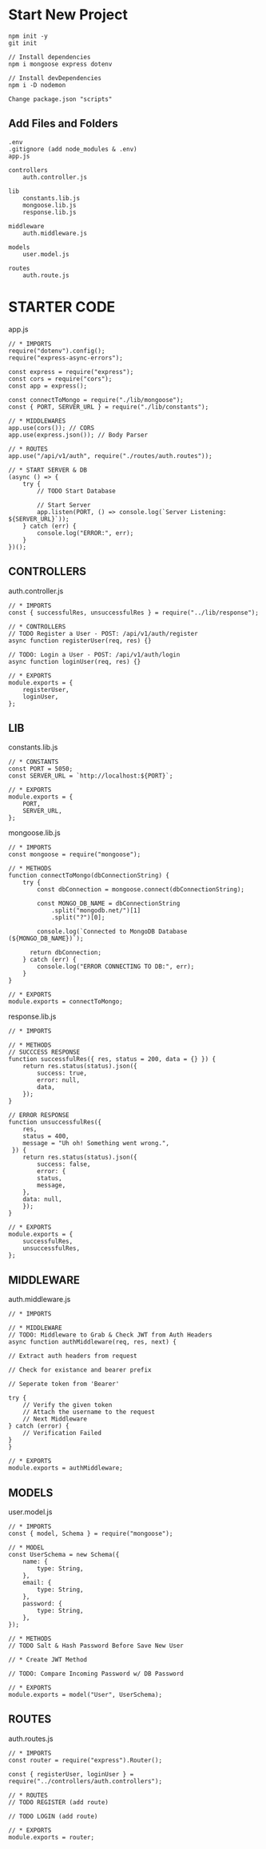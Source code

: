 # Start New Project #

    npm init -y
    git init

    // Install dependencies
    npm i mongoose express dotenv

    // Install devDependencies
    npm i -D nodemon

    Change package.json "scripts"

## Add Files and Folders

    .env
    .gitignore (add node_modules & .env)
    app.js

    controllers
        auth.controller.js

    lib
        constants.lib.js
        mongoose.lib.js
        response.lib.js

    middleware
        auth.middleware.js

    models
        user.model.js

    routes
        auth.route.js

# STARTER CODE

app.js

    // * IMPORTS
    require("dotenv").config();
    require("express-async-errors");

    const express = require("express");
    const cors = require("cors");
    const app = express();

    const connectToMongo = require("./lib/mongoose");
    const { PORT, SERVER_URL } = require("./lib/constants");

    // * MIDDLEWARES
    app.use(cors()); // CORS
    app.use(express.json()); // Body Parser

    // * ROUTES
    app.use("/api/v1/auth", require("./routes/auth.routes"));

    // * START SERVER & DB
    (async () => {
        try {
            // TODO Start Database

            // Start Server
            app.listen(PORT, () => console.log(`Server Listening: ${SERVER_URL}`));
        } catch (err) {
            console.log("ERROR:", err);
        }
    })();

## CONTROLLERS

auth.controller.js

    // * IMPORTS
    const { successfulRes, unsuccessfulRes } = require("../lib/response");

    // * CONTROLLERS
    // TODO Register a User - POST: /api/v1/auth/register
    async function registerUser(req, res) {}

    // TODO: Login a User - POST: /api/v1/auth/login
    async function loginUser(req, res) {}

    // * EXPORTS
    module.exports = {
        registerUser,
        loginUser,
    };

## LIB

constants.lib.js

    // * CONSTANTS
    const PORT = 5050;
    const SERVER_URL = `http://localhost:${PORT}`;

    // * EXPORTS
    module.exports = {
        PORT,
        SERVER_URL,
    };

mongoose.lib.js

    // * IMPORTS
    const mongoose = require("mongoose");

    // * METHODS
    function connectToMongo(dbConnectionString) {
        try {
            const dbConnection = mongoose.connect(dbConnectionString);

            const MONGO_DB_NAME = dbConnectionString
                .split("mongodb.net/")[1]
                .split("?")[0];

            console.log(`Connected to MongoDB Database (${MONGO_DB_NAME})`);

          return dbConnection;
        } catch (err) {
            console.log("ERROR CONNECTING TO DB:", err);
        }
    }

    // * EXPORTS
    module.exports = connectToMongo;

response.lib.js

    // * IMPORTS

    // * METHODS
    // SUCCCESS RESPONSE
    function successfulRes({ res, status = 200, data = {} }) {
        return res.status(status).json({
            success: true,
            error: null,
            data,
        });
    }

    // ERROR RESPONSE
    function unsuccessfulRes({
        res,
        status = 400,
        message = "Uh oh! Something went wrong.",
     }) {
        return res.status(status).json({
            success: false,
            error: {
            status,
            message,
        },
        data: null,
        });
    }

    // * EXPORTS
    module.exports = {
        successfulRes,
        unsuccessfulRes,
    };

## MIDDLEWARE

auth.middleware.js

    // * IMPORTS

    // * MIDDLEWARE
    // TODO: Middleware to Grab & Check JWT from Auth Headers
    async function authMiddleware(req, res, next) {

    // Extract auth headers from request

    // Check for existance and bearer prefix

    // Seperate token from 'Bearer'

    try {
        // Verify the given token
        // Attach the username to the request
        // Next Middleware
    } catch (error) {
        // Verification Failed
    }
    }

    // * EXPORTS
    module.exports = authMiddleware;

## MODELS

user.model.js

    // * IMPORTS
    const { model, Schema } = require("mongoose");

    // * MODEL
    const UserSchema = new Schema({
        name: {
            type: String,
        },
        email: {
            type: String,
        },
        password: {
            type: String,
        },
    });

    // * METHODS
    // TODO Salt & Hash Password Before Save New User

    // * Create JWT Method

    // TODO: Compare Incoming Password w/ DB Password

    // * EXPORTS
    module.exports = model("User", UserSchema);

## ROUTES

auth.routes.js

    // * IMPORTS
    const router = require("express").Router();

    const { registerUser, loginUser } = require("../controllers/auth.controllers");

    // * ROUTES
    // TODO REGISTER (add route)

    // TODO LOGIN (add route)

    // * EXPORTS
    module.exports = router;
